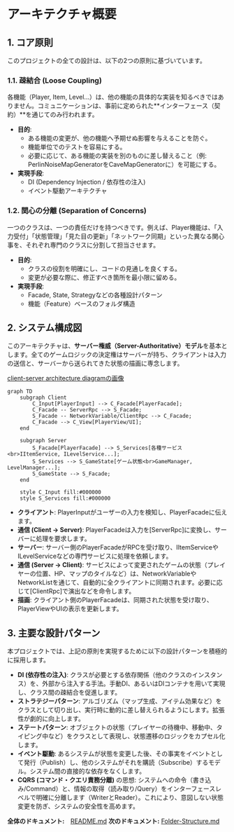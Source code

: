 # **アーキテクチャ概要**

## **1\. コア原則**

このプロジェクトの全ての設計は、以下の2つの原則に基づいています。

### **1.1. 疎結合 (Loose Coupling)**

各機能（Player, Item, Level...）は、他の機能の具体的な実装を知るべきではありません。コミュニケーションは、事前に定められた\*\*インターフェース（契約）\*\*を通じてのみ行われます。

* **目的**:  
  * ある機能の変更が、他の機能へ予期せぬ影響を与えることを防ぐ。  
  * 機能単位でのテストを容易にする。  
  * 必要に応じて、ある機能の実装を別のものに差し替えること（例: PerlinNoiseMapGeneratorをCaveMapGeneratorに）を可能にする。  
* **実現手段**:  
  * DI (Dependency Injection / 依存性の注入)  
  * イベント駆動アーキテクチャ

### **1.2. 関心の分離 (Separation of Concerns)**

一つのクラスは、一つの責任だけを持つべきです。例えば、Player機能は、「入力受付」「状態管理」「見た目の更新」「ネットワーク同期」といった異なる関心事を、それぞれ専門のクラスに分割して担当させます。

* **目的**:  
  * クラスの役割を明確にし、コードの見通しを良くする。  
  * 変更が必要な際に、修正すべき箇所を最小限に留める。  
* **実現手段**:  
  * Facade, State, Strategyなどの各種設計パターン  
  * 機能（Feature）ベースのフォルダ構造

## **2\. システム構成図**

このアーキテクチャは、**サーバー権威（Server-Authoritative）モデル**を基本とします。全てのゲームロジックの決定権はサーバーが持ち、クライアントは入力の送信と、サーバーから送られてきた状態の描画に専念します。

[client-server architecture diagramの画像](./docs/client-server-model.jpg)
```mermaid
graph TD  
    subgraph Client  
        C_Input[PlayerInput] --> C_Facade[PlayerFacade];  
        C_Facade -- ServerRpc --> S_Facade;  
        S_Facade -- NetworkVariable/ClientRpc --> C_Facade;  
        C_Facade --> C_View[PlayerView/UI];  
    end
    
    subgraph Server  
        S_Facade[PlayerFacade] --> S_Services[各種サービス<br>IItemService, ILevelService...];  
        S_Services --> S_GameState[ゲーム状態<br>GameManager, LevelManager...];  
        S_GameState --> S_Facade;  
    end

    style C_Input fill:#000000  
    style S_Services fill:#000000
```
* **クライアント**: PlayerInputがユーザーの入力を検知し、PlayerFacadeに伝えます。  
* **通信 (Client \-\> Server)**: PlayerFacadeは入力を\[ServerRpc\]に変換し、サーバーに処理を要求します。  
* **サーバー**: サーバー側のPlayerFacadeがRPCを受け取り、IItemServiceやILevelServiceなどの専門サービスに処理を依頼します。  
* **通信 (Server \-\> Client)**: サービスによって変更されたゲームの状態（プレイヤーの位置、HP、マップのタイルなど）は、NetworkVariableやNetworkListを通じて、自動的に全クライアントに同期されます。必要に応じて\[ClientRpc\]で演出などを命令します。  
* **描画**: クライアント側のPlayerFacadeは、同期された状態を受け取り、PlayerViewやUIの表示を更新します。

## **3\. 主要な設計パターン**

本プロジェクトでは、上記の原則を実現するために以下の設計パターンを積極的に採用します。

* **DI (依存性の注入)**: クラスが必要とする依存関係（他のクラスのインスタンス）を、外部から注入する手法。手動DI、あるいはDIコンテナを用いて実現し、クラス間の疎結合を促進します。  
* **ストラテジーパターン**: アルゴリズム（マップ生成、アイテム効果など）をクラスとして切り出し、実行時に動的に差し替えられるようにします。拡張性が劇的に向上します。  
* **ステートパターン**: オブジェクトの状態（プレイヤーの待機中、移動中、タイピング中など）をクラスとして表現し、状態遷移のロジックをカプセル化します。  
* **イベント駆動**: あるシステムが状態を変更した後、その事実をイベントとして発行（Publish）し、他のシステムがそれを購読（Subscribe）するモデル。システム間の直接的な依存をなくします。  
* **CQRS (コマンド・クエリ責務分離)** の思想: システムへの命令（書き込み/Command）と、情報の取得（読み取り/Query）をインターフェースレベルで明確に分離します（WriterとReader）。これにより、意図しない状態変更を防ぎ、システムの安全性を高めます。

**全体のドキュメント:**　[README.md](./README.md)
**次のドキュメント:** [Folder-Structure.md](./Folder-Structure.md)